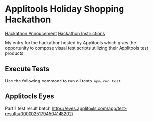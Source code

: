 # Applitools Holiday Shopping Hackathon
[Hackathon Annoucement](https://applitools.com/blog/holiday-shopping-hackathon-announcement/)
[Hackathon Instructions](https://applitools.com/hackathon-v20-3-instructions/)

My entry for the hackathon hosted by Applitools which gives the opportunity to compose 
visual test scripts utilizing their Applitools test products.

## Execute Tests

Use the following command to run all tests:
`npm run test`

## Applitools Eyes

Part 1 test result batch
https://eyes.applitools.com/app/test-results/00000251794504148202/
